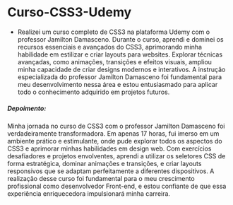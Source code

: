 # Curso-CSS3-Udemy

- Realizei um curso completo de CSS3 na plataforma Udemy com o professor Jamilton Damasceno. Durante o curso, aprendi e dominei os recursos essenciais e avançados do CSS3, aprimorando minha habilidade em estilizar e criar layouts para websites. Explorar técnicas avançadas, como animações, transições e efeitos visuais, ampliou minha capacidade de criar designs modernos e interativos. A instrução especializada do professor Jamilton Damasceno foi fundamental para meu desenvolvimento nessa área e estou entusiasmado para aplicar todo o conhecimento adquirido em projetos futuros.


##### Depoimento:

Minha jornada no curso de CSS3 com o professor Jamilton Damasceno foi verdadeiramente transformadora. Em apenas 17 horas, fui imerso em um ambiente prático e estimulante, onde pude explorar todos os aspectos do CSS3 e aprimorar minhas habilidades em design web. Com exercícios desafiadores e projetos envolventes, aprendi a utilizar os seletores CSS de forma estratégica, dominar animações e transições, e criar layouts responsivos que se adaptam perfeitamente a diferentes dispositivos. A realização desse curso foi fundamental para o meu crescimento profissional como desenvolvedor Front-end, e estou confiante de que essa experiência enriquecedora impulsionará minha carreira.
